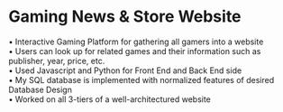 # Gaming News & Store Website

• Interactive Gaming Platform for gathering all gamers into a website<br/>
• Users can look up for related games and their information such as publisher, year, price, etc.<br/>
• Used Javascript and Python for Front End and Back End side<br/>
• My SQL database is implemented with normalized features of desired Database Design<br/>
• Worked on all 3-tiers of a well-architectured website
